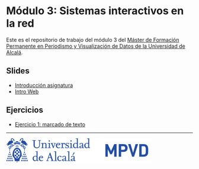 

# Módulo 3: Sistemas interactivos en la red

Este es el repositorio de trabajo del módulo 3 del [Máster de Formación
Permanente en Periodismo y Visualización de Datos de la Universidad de
Alcalá](https://mpvd.es).


## Slides

-   [Introducción asignatura](https://mpvdes.github.io/uah2223-sistemas-interactivos-red/sesiones/00-intro/00-intro.html)
-   [Intro Web](https://mpvdes.github.io/uah2223-sistemas-interactivos-red/sesiones/01-slides-m4/01-slides-m4.html)


## Ejercicios

-   [Ejercicio 1: marcado de texto](practicas/e1-marcado.html)

---

![img](./img/logo.svg)

